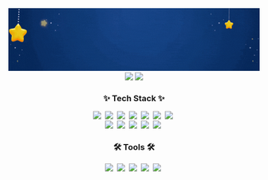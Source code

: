 <div align="center">
  <img width="800px" src="https://github.com/isaemi/isaemi/blob/main/Logo.gif" />
  <img src="https://github-readme-stats-bay-tau-17.vercel.app/api?username=isaemi&count_private=true&show_icons=true&theme=radical&border_color=708090&hide=issues" />
  <img src="https://github-readme-stats-bay-tau-17.vercel.app/api/top-langs/?username=isaemi&layout=compact&langs_count=6&count_private=true&theme=radical&border_color=708090" />



</div>
<h3 align="center">✨ Tech Stack ✨</h3>
<div align="center">
  <img src="https://img.shields.io/badge/c++-00599c?style=for-the-badge&logo=cplusplus&logoColor=white" />&nbsp;
  <img src="https://img.shields.io/badge/python-3670A0?style=for-the-badge&logo=python&logoColor=white" />&nbsp;
  <img src="https://img.shields.io/badge/r-276DC3.svg?style=for-the-badge&logo=r&logoColor=white" />&nbsp;
  <img src="https://img.shields.io/badge/php-777BB4.svg?style=for-the-badge&logo=php&logoColor=white" />&nbsp;
  <img src="https://img.shields.io/badge/numpy-4d77cf.svg?style=for-the-badge&logo=numpy&logoColor=white" />&nbsp;
  <img src="https://img.shields.io/badge/opencv-5C3EE8.svg?style=for-the-badge&logo=opencv&logoColor=white" />&nbsp;
  <img src="https://img.shields.io/badge/pandas-150458.svg?style=for-the-badge&logo=pandas&logoColor=white" />&nbsp;
</div>
<div align="center">
  <img src="https://img.shields.io/badge/react-20232a.svg?style=for-the-badge&logo=react&logoColor=white" />&nbsp;
  <img src="https://img.shields.io/badge/javascript-f7df1e.svg?style=for-the-badge&logo=javascript&logoColor=black" />&nbsp;
  <img src="https://img.shields.io/badge/typescript-007ACC.svg?style=for-the-badge&logo=typescript&logoColor=white" />&nbsp;
  <img src="https://img.shields.io/badge/html5-E34F26.svg?style=for-the-badge&logo=html5&logoColor=white" />&nbsp;
  <img src="https://img.shields.io/badge/joomla-5091CD.svg?style=for-the-badge&logo=joomla&logoColor=white" />&nbsp;
</div>

<h3 align="center">🛠 Tools 🛠</h3>
<div align="center">
  <img src="https://img.shields.io/badge/git-F05033.svg?style=for-the-badge&logo=git&logoColor=white" />&nbsp;
  <img src="https://img.shields.io/badge/github-181717.svg?style=for-the-badge&logo=github&logoColor=white" />&nbsp;
  <img src="https://img.shields.io/badge/notion-ffffff.svg?style=for-the-badge&logo=notion&logoColor=black" />&nbsp;
  <img src="https://img.shields.io/badge/figma-F24E1E.svg?style=for-the-badge&logo=figma&logoColor=white" />&nbsp;
  <img src="https://img.shields.io/badge/vercel-000000.svg?style=for-the-badge&logo=vercel&logoColor=white" />&nbsp;
</div>


<!--
**isaemi/isaemi** is a ✨ _special_ ✨ repository because its `README.md` (this file) appears on your GitHub profile.

Here are some ideas to get you started:

- 🔭 I’m currently working on ...
- 🌱 I’m currently learning ...
- 👯 I’m looking to collaborate on ...
- 🤔 I’m looking for help with ...
- 💬 Ask me about ...
- 📫 How to reach me: ...
- 😄 Pronouns: ...
- ⚡ Fun fact: ...
-->
